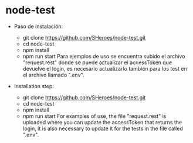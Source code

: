 # node-test

- Paso de instalación:
    - git clone https://github.com/SHeroes/node-test.git
    - cd node-test
    - npm install
    - npm run start
Para ejemplos de uso se encuentra subido el archivo "request.rest" donde se puede actualizar el accessToken que devuelve el login, es necesario actualizarlo también para los test en el archivo llamado ".env".


- Installation step:
    - git clone https://github.com/SHeroes/node-test.git
    - cd node-test
    - npm install
    - npm run start
For examples of use, the file "request.rest" is uploaded where you can update the accessToken that returns the login, it is also necessary to update it for the tests in the file called ".env".